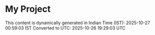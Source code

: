 # My Project

This content is dynamically generated in Indian Time (IST): 2025-10-27 00:59:03 IST
Converted to UTC: 2025-10-26 19:29:03 UTC
